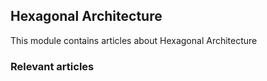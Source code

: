 ## Hexagonal Architecture

This module contains articles about Hexagonal Architecture

### Relevant articles
